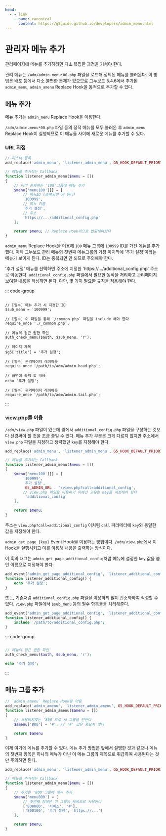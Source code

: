```yaml
---
head:
  - - link
    - name: canonical
      content: https://g5guide.github.io/developers/admin_menu.html
---
```

# 관리자 메뉴 추가

관리페이지에 메뉴를 추가하려면 다소 복잡한 과정을 거쳐야 한다.

관리 메뉴는 `/adm/admin.menu*00.php` 파일을 로드해 정의된 메뉴를 불러온다. 이 방법은 배포 등에서 다소 불편한 문제가 있으므로 그누보드 5.4.6에서 추가된 `admin_menu`, `admin_amenu` Replace Hook을 동적으로 추가할 수 있다.

## 메뉴 추가

메뉴 추가는 `admin_menu` Replace Hook을 이용한다.

`/adm/admin.menu*00.php` 파일 등의 정적 메뉴를 모두 불러온 후 `admin_menu` Replace Hook이 실행되므로 이 메뉴들 사이에 새로운 메뉴를 추가할 수 있다.

### URL 지정

```php
// 리스너 등록
add_replace('admin_menu', 'listener_admin_menu', G5_HOOK_DEFAULT_PRIORITY, 1);

// 메뉴를 추가하는 Callback
function listener_admin_menu($menu = [])
{
    // 이미 존재하는 '100'그룹에 메뉴 추가
    $menu['menu100'][] = [
        // 메뉴ID (중복되면 안 된다)
        '100999',
        // 메뉴 이름
        '추가 설정',
        // 주소
        'https://.../additional_config.php'
    ];

    return $menu; // Replace Hook이므로 반환해야한다
}
```

`admin_menu` Replace Hook을 이용해 `100` 메뉴 그룹에 `100999` ID를 가진 메뉴를 추가했다. 이제 그누보드 관리 메뉴의 첫번째 메뉴그룹의 가장 마지막에 '추가 설정'이라는 메뉴가 보이게 된다. ID는 중복되면 안 되므로 주의해야 한다.

'추가 설정' 메뉴를 선택하면 주소에 지정한 'https://.../additional_config.php' 주소로 이동한다. `additional_config.php` 파일에서 필요한 동작을 처리하고 관리페이지 보여질 내용을 작성하면 된다. 다만, 몇 가지 필요한 규칙을 적용해야 한다.

::: code-group

```php{1-2,4-5,13-14,19-20} [additional_config.php]

// [필수] 메뉴 추가 시 지정한 ID
$sub_menu = '100999';

// [필수] 이 파일을 통해 `/common.php` 파일을 include 해야 한다
require_once './_common.php';

// 메뉴의 접근 권한 확인
auth_check_menu($auth, $sub_menu, 'r');

// 페이지 제목
$g5['title'] = '추가 설정';

// [필수] 관리페이지 레이아웃
require_once '/path/to/adm/admin.head.php';

// 화면에 출력 할 내용
echo '추가 설정';

// [필수] 관리페이지 레이아웃
require_once '/path/to/adm/admin.tail.php';
```

:::

### view.php를 이용

`/adm/view.php` 파일이 있는데 앞에서 `additional_config.php` 파일을 구성하는 것보다 신경써야 할 것을 조금 줄일 수 있다. 메뉴 추가 부분은 크게 다르지 않지만 주소에서 `view.php` 파일을 지정하고 생략했던 `key`를 지정해야 한다.

```php
add_replace('admin_menu', 'listener_admin_menu', G5_HOOK_DEFAULT_PRIORITY, 1);

// 메뉴를 추가하는 Callback
function listener_admin_menu($menu = [])
{
    $menu['menu100'][] = [
        '100999',
        '추가 설정',
         G5_ADMIN_URL . '/view.php?call=additional_config',
        // view.php 파일을 이용하기 위해선 고유한 key를 지정해야 한다
         'additional_config'
    ];

    return $menu;
}
```

주소는 `view.php?call=additional_config` 이처럼 `call` 파라메터에 `key`와 동일한 값을 지정해야 한다.

`admin_get_page_{key}` Event Hook을 이용하는 방법이다. `/adm/view.php`에서 이 Hook을 실행시키고 이를 이용해 내용을 출력하는 방식이다.

이 훅의 태그는 `admin_get_page_additional_config`처럼 메뉴에 설정한 `key` 값을 붙인 이름으로 지정해야 한다.

```php
add_event('admin_get_page_additional_config', 'listener_additional_config');
function listener_additional_config() {
    echo '추가 설정';
}
```

또는, 기존처럼 `additional_config.php` 파일을 이용하되 많이 간소화하여 작성할 수 있다. `view.php` 파일에서 `$sub_menu` 등의 필수 항목들을 처리해준다.

```php
add_event('admin_get_page_additional_config', 'listener_additional_config');
function listener_additional_config() {
    include '/path/to/additional_config.php';
}
```

::: code-group

```php [additional_config.php]

// 메뉴의 접근 권한 확인
auth_check_menu($auth, $sub_menu, 'r');

echo '추가 설정';
```

:::

## 메뉴 그룹 추가

```php
// `admin_amenu` Replace Hook을 이용
add_replace('admin_amenu', 'listener_admin_amenu', G5_HOOK_DEFAULT_PRIORITY, 1);
function listener_admin_amenu($amenu = [])
{
    // 사용되지않는 '800'으로 새 그룹을 만든다
    $amenu['800'] = '#'; // '#' 값은 중요치 않다

    return $amenu
}
```

이제 여기에 메뉴를 추가할 수 있다. 메뉴 추가 방법은 앞에서 설명한 것과 같으나 메뉴의 첫번째 항목은 하나의 메뉴가 아닌 이 메뉴 그룹의 제목으로 취급하여 사용된다는 것만 주의하면 된다.

```php
add_replace('admin_menu', 'listener_admin_menu', G5_HOOK_DEFAULT_PRIORITY, 1);

// 메뉴를 추가하는 Callback
function listener_admin_menu($menu = [])
{
    // 추가한 '800'그룹에 메뉴 추가
    $menu['menu800'] = [
        // 첫번째 항목은 이 그룹의 제목으로 사용된다
        ['800000', '서비스', '#'],
        ['800100', '추가 설정', 'https://...']
    ];

    return $menu;
}
```
